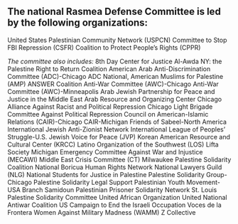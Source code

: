 ## The national Rasmea Defense Committee is led by the following organizations:
United States Palestinian Community Network (USPCN)
Committee to Stop FBI Repression (CSFR)
Coalition to Protect People’s Rights (CPPR)

_The committee also includes:_
8th Day Center for Justice
Al-Awda NY: the Palestine Right to Return Coalition
American Arab Anti-Discrimination Committee (ADC)-Chicago
ADC National, American Muslims for Palestine (AMP)
ANSWER Coalition
Anti-War Committee (AWC)-Chicago
Anti-War Committee (AWC)-Minneapolis
Arab Jewish Partnership for Peace and Justice in the Middle East
Arab Resource and Organizing Center
Chicago Alliance Against Racist and Political Repression
Chicago Light Brigade
Committee Against Political Repression
Council on American-Islamic Relations (CAIR)-Chicago
CAIR-Michigan
Friends of Sabeel-North America
International Jewish Anti-Zionist Network
International League of Peoples’ Struggle-U.S.
Jewish Voice for Peace (JVP)
Korean American Resource and Cultural Center (KRCC)
Latino Organization of the Southwest (LOS)
Lifta Society
Michigan Emergency Committee Against War and Injustice (MECAWI)
Middle East Crisis Committee (CT)
Milwaukee Palestine Solidarity Coalition
National Boricua Human Rights Network
National Lawyers Guild (NLG)
National Students for Justice in Palestine
Palestine Solidarity Group-Chicago
Palestine Solidarity Legal Support
Palestinian Youth Movement-USA Branch
Samidoun Palestinian Prisoner Solidarity Network
St. Louis Palestine Solidarity Committee
United African Organization
United National Antiwar Coalition
US Campaign to End the Israeli Occupation
Voces de la Frontera
Women Against Military Madness (WAMM)
Z Collective